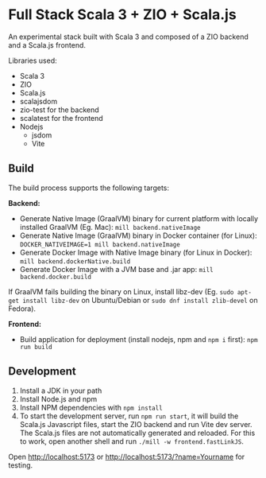# Full Stack Scala 3 + ZIO + Scala.js

An experimental stack built with Scala 3 and composed of a ZIO backend and a Scala.js frontend.

Libraries used:

- Scala 3
- ZIO
- Scala.js
- scalajsdom
- zio-test for the backend
- scalatest for the frontend
- Nodejs
  - jsdom
  - Vite


## Build

The build process supports the following targets:

**Backend:**

- Generate Native Image (GraalVM) binary for current platform with locally installed GraalVM (Eg. Mac): `mill backend.nativeImage`
- Generate Native Image (GraalVM) binary in Docker container (for Linux): `DOCKER_NATIVEIMAGE=1 mill backend.nativeImage`
- Generate Docker Image with Native Image binary (for Linux in Docker): `mill backend.dockerNative.build`
- Generate Docker Image with a JVM base and .jar app: `mill backend.docker.build`

If GraalVM fails building the binary on Linux, install libz-dev (Eg. `sudo apt-get install libz-dev` on Ubuntu/Debian or `sudo dnf install zlib-devel` on Fedora).

**Frontend:**

- Build application for deployment (install nodejs, npm and `npm i` first): `npm run build`

## Development

1. Install a JDK in your path
2. Install Node.js and npm
3. Install NPM dependencies with `npm install`
4. To start the development server, run `npm run start`, it will build the Scala.js Javascript files, start the ZIO backend and run Vite dev server. The Scala.js files are not automatically generated and reloaded. For this to work, open another shell and run `./mill -w frontend.fastLinkJS`.

Open <http://localhost:5173> or <http://localhost:5173/?name=Yourname> for testing.
